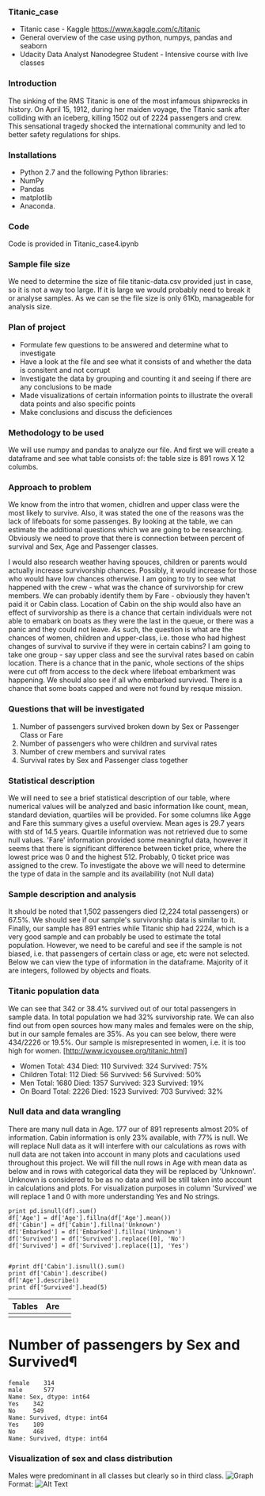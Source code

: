 ### Titanic_case
* Titanic case - Kaggle https://www.kaggle.com/c/titanic
* General overview of the case using python, numpys, pandas and seaborn
* Udacity Data Analyst Nanodegree Student - Intensive course with live classes

### Introduction
The sinking of the RMS Titanic is one of the most infamous shipwrecks in history. On April 15, 1912, during her maiden voyage, the Titanic sank after colliding with an iceberg, killing 1502 out of 2224 passengers and crew. This sensational tragedy shocked the international community and led to better safety regulations for ships.

### Installations
* Python 2.7 and the following Python libraries:
* NumPy
* Pandas
* matplotlib
* Anaconda.

### Code
Code is provided in Titanic_case4.ipynb

### Sample file size
We need to determine the size of file titanic-data.csv provided just in case, so it is not a way too large. If it is large we would probably need to break it or analyse samples. As we can se the file size is only 61Kb, manageable for analysis size.

### Plan of project

* Formulate few questions to be answered and determine what to investigate
* Have a look at the file and see what it consists of and whether the data is consitent and not corrupt
* Investigate the data by grouping and counting it and seeing if there are any conclusions to be made
* Made visualizations of certain information points to illustrate the overall data points and also specific points
* Make conclusions and discuss the deficiences

### Methodology to be used
We will use numpy and pandas to analyze our file. And first we will create a dataframe and see what table consists of: the table size is 891 rows X 12 columbs.

### Approach to problem
We know from the intro that women, chidlren and upper class were the most likely to survive. Also, it was stated the one of the reasons was the lack of lifeboats for some passenges. By looking at the table, we can estimate the additional questions which we are going to be researching. Obviously we need to prove that there is connection between percent of survival and Sex, Age and Passenger classes.

I would also research weather having spouces, children or parents would actually increase survivorship chances. Possibly, it would increase for those who would have low chances otherwise. I am going to try to see what happened with the crew - what was the chance of survivorship for crew members. We can probably identify them by Fare - obviously they haven't paid it or Cabin class. Location of Cabin on the ship would also have an effect of survivorship as there is a chance that certain individuals were not able to emabark on boats as they were the last in the queue, or there was a panic and they could not leave. As such, the question is what are the chances of women, children and upper-class, i.e. those who had highest changes of survival to survive if they were in certain cabins? I am going to take one group - say upper class and see the survival rates based on cabin location. There is a chance that in the panic, whole sections of the ships were cut off from access to the deck where lifeboat embarkment was happening. We should also see if all who embarked survived. There is a chance that some boats capped and were not found by resque mission.

### Questions that will be investigated
1. Number of passengers survived broken down by Sex or Passenger Class or Fare
2.  Number of passengers who were children and survival rates
3.  Number of crew members and survival rates
4.  Survival rates by Sex and Passenger class together

### Statistical description
We will need to see a brief statistical description of our table, where numerical values will be analyzed and basic information like count, mean, standard deviation, quartiles will be provided. For some columns like Agge and Fare this summary gives a useful overview. Mean ages is 29.7 years with std of 14.5 years. Quartile information was not retrieved due to some null values. 'Fare' information provided some meaningful data, however it seems that there is significant difference between ticket price, where the lowest price was 0 and the highest 512. Probably, 0 ticket price was assigned to the crew.
To investigate the above we will need to determine the type of data in the sample and its availability (not Null data)

### Sample description and analysis
It should be noted that 1,502 passengers died (2,224 total passengers) or 67.5%. We should see if our sample's survivorship data is similar to it. Finally, our sample has 891 entries while Titanic ship had 2224, which is a very good sample and can probably be used to estimate the total population. However, we need to be careful and see if the sample is not biased, i.e. that passengers of certain class or age, etc were not selected.
Below we can view the type of information in the dataframe. Majority of it are integers, followed by objects and floats.

### Titanic population data
We can see that 342 or 38.4% survived out of our total passengers in sample data. In total population we had 32% survivorship rate. We can also find out from open sources how many males and females were on the ship, but in our sample females are 35%. As you can see below, there were 434/2226 or 19.5%. Our sample is misrepresented in women, i.e. it is too high for women.
[http://www.icyousee.org/titanic.html]
* Women Total: 434 Died: 110 Survived: 324 Survived: 75%
* Children Total: 112 Died: 56 Survived: 56 Survived: 50%
* Men Total: 1680 Died: 1357 Survived: 323 Survived: 19%
* On Board Total: 2226 Died: 1523 Survived: 703 Survived: 32%

### Null data and data wrangling
There are many null data in Age. 177 our of 891 represents almost 20% of information. Cabin information is only 23% available, with 77% is null. We will replace Null data as it will interfere with our calculations as rows with null data are not taken into account in many plots and caculations used throughout this project. We will fill the null rows in Age with mean data as below and in rows with categorical data they will be replaced by 'Unknown'. Unknown is considered to be as no data and will be still taken into account in calculations and plots. For visualization purposes in column 'Survived' we will replace 1 and 0 with more understanding Yes and No strings.
```
print pd.isnull(df).sum()
df['Age'] = df['Age'].fillna(df['Age'].mean())
df['Cabin'] = df['Cabin'].fillna('Unknown')
df['Embarked'] = df['Embarked'].fillna('Unknown')
df['Survived'] = df['Survived'].replace([0], 'No')
df['Survived'] = df['Survived'].replace([1], 'Yes')


#print df['Cabin'].isnull().sum()
print df['Cabin'].describe()
df['Age'].describe()
print df['Survived'].head(5)
```
| Tables        | Are           |   |
| ------------- |:-------------:| -----:|
|       |  |  |
# Number of passengers by Sex and Survived¶
```
female    314
male      577
Name: Sex, dtype: int64
Yes    342
No     549
Name: Survived, dtype: int64
Yes    109
No     468
Name: Survived, dtype: int64
```
### Visualization of sex and class distribution
Males were predominant in all classes but clearly so in third class.
![Graph](/images/img.png)
Format: ![Alt Text](url)



